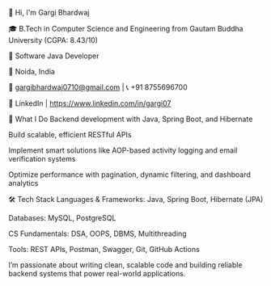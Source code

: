 👋 Hi, I'm Gargi Bhardwaj

🎓 B.Tech in Computer Science and Engineering from Gautam Buddha University (CGPA: 8.43/10)

💼 Software Java Developer

📍 Noida, India

📧 gargibhardwaj0710@gmail.com | 📞 +91 8755696700

🔗 LinkedIn | https://www.linkedin.com/in/gargi07

🚀 What I Do
Backend development with Java, Spring Boot, and Hibernate

Build scalable, efficient RESTful APIs

Implement smart solutions like AOP-based activity logging and email verification systems

Optimize performance with pagination, dynamic filtering, and dashboard analytics

🛠️ Tech Stack
Languages & Frameworks: Java, Spring Boot, Hibernate (JPA)

Databases: MySQL, PostgreSQL

CS Fundamentals: DSA, OOPS, DBMS, Multithreading

Tools: REST APIs, Postman, Swagger, Git, GitHub Actions


I’m passionate about writing clean, scalable code and building reliable backend systems that power real-world applications.


<!---
gargibhardwaj07/gargibhardwaj07 is a ✨ special ✨ repository because its `README.md` (this file) appears on your GitHub profile.
You can click the Preview link to take a look at your changes.
--->
